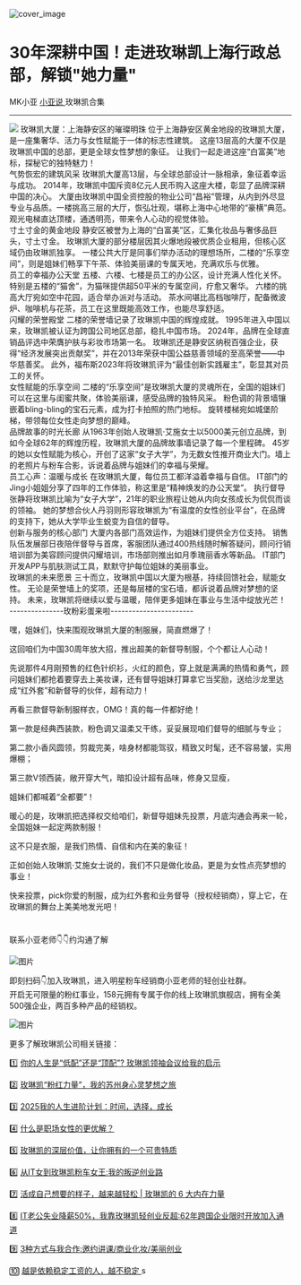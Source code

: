 ![cover_image](https://mmbiz.qpic.cn/mmbiz_jpg/A8SKDch4cJEibFcJoHymVTGNcCj8nwKDyrUYFok51akZSia0ZZqYqd25NVfJAtbzvYd5C54sicVsh5NEFtDWMXZzQ/0?wx_fmt=jpeg)

#  30年深耕中国！走进玫琳凯上海行政总部，解锁"她力量"

MK小亚  [ 小亚说 ](https://mp.weixin.qq.com/mp/appmsgalbum?__biz=MzUxNDAwNTk0MQ==&action=getalbum&album_id=2154063274026270721#wechat_redirect) 玫琳凯合集

__ _ _ _ _

  
![](https://mmbiz.qpic.cn/mmbiz_jpg/A8SKDch4cJEibFcJoHymVTGNcCj8nwKDy9HEibHaGMQ9rP0g84GjmuUvgibkcBnMaMqW53ticIibevd7pYT4QDENCdQ/640?wx_fmt=jpeg&from=appmsg)
玫琳凯大厦：上海静安区的璀璨明珠  位于上海静安区黄金地段的玫琳凯大厦，是一座集奢华、活力与女性赋能于一体的标志性建筑。
这座13层高的大厦不仅是玫琳凯中国的总部，更是全球女性梦想的象征。  让我们一起走进这座“白富美”地标，探秘它的独特魅力！  
气势恢宏的建筑风采  玫琳凯大厦高13层，与全球总部设计一脉相承，象征着幸运与成功。
2014年，玫琳凯中国斥资8亿元人民币购入这座大楼，彰显了品牌深耕中国的决心。
大厦由玫琳凯中国全资控股的物业公司“昌裕”管理，从内到外尽显专业与品质。一楼挑高三层的大厅，恢弘壮观，堪称上海中心地带的“豪横”典范。
观光电梯直达顶楼，通透明亮，带来令人心动的视觉体验。  
寸土寸金的黄金地段  静安区被誉为上海的“白富美”区，汇集化妆品与奢侈品巨头，寸土寸金。
玫琳凯大厦的部分楼层因其火爆地段被优质企业租用，但核心区域仍由玫琳凯独享。
一楼公共大厅是同事们举办活动的理想场所，二楼的“乐享空间”，则是姐妹们畅享下午茶、体验美丽课的专属天地，充满欢乐与优雅。  
员工的幸福办公天堂  五楼、六楼、七楼是员工的办公区，设计充满人性化关怀。  特别是五楼的“猫舍”，为猫咪提供超50平米的专属空间，疗愈又奢华。
六楼的挑高大厅宛如空中花园，适合举办派对与活动。  茶水间堪比高档咖啡厅，配备微波炉、咖啡机与花茶，员工在这里既能高效工作，也能尽享舒适。  
闪耀的荣誉殿堂  二楼的荣誉墙记录了玫琳凯中国的辉煌成就。  1995年进入中国以来，玫琳凯被认证为跨国公司地区总部，稳扎中国市场。
2024年，品牌在全球直销品评选中荣膺护肤与彩妆市场第一名。
玫琳凯还是静安区纳税百强企业，获得“经济发展突出贡献奖”，并在2013年荣获中国公益慈善领域的至高荣誉——中华慈善奖。
此外，福布斯2023年将玫琳凯评为“最佳创新实践雇主”，彰显其对员工的关怀。  
女性赋能的乐享空间  二楼的“乐享空间”是玫琳凯大厦的灵魂所在，全国的姐妹们可以在这里与闺蜜共聚，体验美丽课，感受品牌的独特风采。
粉色调的背景墙镶嵌着bling-bling的宝石元素，成为打卡拍照的热门地标。  旋转楼梯宛如城堡阶梯，带领每位女性走向梦想的巅峰。  
品牌故事的时光长廊  从1963年创始人玫琳凯·艾施女士以5000美元创立品牌，到如今全球62年的辉煌历程，玫琳凯大厦的品牌故事墙记录了每一个里程碑。
45岁的她以女性赋能为核心，开创了这家“女子大学”，为无数女性推开商业大门。墙上的老照片与粉车合影，诉说着品牌与姐妹们的幸福与荣耀。  
员工心声：温暖与成长  在玫琳凯大厦，每位员工都洋溢着幸福与自信。  IT部门的Jing小姐姐分享了四年的工作体验，称这里是“精神焕发的办公天堂”。
执行督导张静将玫琳凯比喻为“女子大学”，21年的职业旅程让她从内向女孩成长为侃侃而谈的领袖。
她的梦想合伙人丹羽则形容玫琳凯为“有温度的女性创业平台”，在品牌的支持下，她从大学毕业生蜕变为自信的督导。  
创新与服务的核心部门  大厦内各部门高效运作，为姐妹们提供全方位支持。
销售队伍发展部日夜陪伴督导与首席，客服团队通过400热线随时解答疑问，顾问行销培训部为美容顾问提供闪耀培训，市场部则推出如月季瑰丽香水等新品。
IT部门开发APP与肌肤测试工具，默默守护每位姐妹的美丽事业。  
玫琳凯的未来愿景  三十而立，玫琳凯中国以大厦为根基，持续回馈社会，赋能女性。  无论是荣誉墙上的奖项，还是每层楼的宝石墙，都诉说着品牌对梦想的坚持。
未来，玫琳凯将继续以爱与温暖，陪伴更多姐妹在事业与生活中绽放光芒！  
\---------------玫粉彩蛋来啦-----------------------

嘿，姐妹们，快来围观玫琳凯大厦的制服展，简直燃爆了！

这回咱们为中国30周年放大招，推出超美的新督导制服，个个都让人心动！

先说那件4月刚预售的红色针织衫，火红的颜色，穿上就是满满的热情和勇气，顾问姐妹们都抢着要穿去上美妆课，还有督导姐妹打算拿它当奖励，送给沙龙里达成“红外套”和新督导的伙伴，超有动力！

再看三款督导新制服样衣，OMG！真的每一件都好绝！

第一款是经典西装款，粉色调又温柔又干练，妥妥展现咱们督导的细腻与专业；

第二款小香风圆领，剪裁完美，啥身材都能驾驭，精致又时髦，还不容易皱，实用爆棚；

第三款V领西装，敞开穿大气，暗扣设计超有品味，修身又显瘦，

姐妹们都喊着“全都要”！

暖心的是，玫琳凯把选择权交给咱们，新督导姐妹先投票，月底沟通会再来一轮，全国姐妹一起定两款制服！  

这不只是衣服，是我们热情、自信和内在美的象征！

正如创始人玫琳凯·艾施女士说的，我们不只是做化妆品，更是为女性点亮梦想的事业！

快来投票，pick你爱的制服，成为红外套和业务督导（授权经销商），穿上它，在玫琳凯的舞台上美美地发光吧！

  

#  

联系小亚老师👇👇约沟通了解

  

![图片](https://mmbiz.qpic.cn/mmbiz_jpg/A8SKDch4cJHlHrr8b5FEv1D3aE67UKtiaSicdZXA4GzHp1oSicWKAUJBeZUuAwPfSKlxDldfQkfPfJ3G2KOZ0cMVA/640?wx_fmt=jpeg)

  

  

  

  
即刻扫码👇加入玫琳凯，进入明星粉车经销商小亚老师的轻创业社群。  
开启无可限量的粉红事业，158元拥有专属于你的线上玫琳凯旗舰店，拥有全美500强企业，两百多种产品的经销权。

  

![图片](https://mmbiz.qpic.cn/mmbiz_jpg/A8SKDch4cJHlHrr8b5FEv1D3aE67UKtiaq5ibSrjp5zWj3U7nncic9WwicTia7yCBzXln5fzpgZX6aTBlBotefQqORA/640?wx_fmt=jpeg)

  

  

  

更多了解玫琳凯公司相关链接：

1️⃣ [ 你的人生是“低配”还是“顶配”? 玫琳凯领袖会议给我的启示
](https://mp.weixin.qq.com/s?__biz=MzUxNDAwNTk0MQ==&mid=2247486034&idx=1&sn=d5a81ffc2a31a4990405c30a6e6ae8d4&scene=21#wechat_redirect)

2️⃣ [ 玫琳凯“粉红力量”，我的苏州身心灵梦想之旅
](https://mp.weixin.qq.com/s?__biz=MzUxNDAwNTk0MQ==&mid=2247486038&idx=1&sn=e889df9ee17797cab5654240863d07d1&scene=21#wechat_redirect)

3️⃣ [ 2025我的人生进阶计划：时间，选择，成长
](https://mp.weixin.qq.com/s?__biz=MzUxNDAwNTk0MQ==&mid=2247486008&idx=1&sn=6f81f66db66f83ecf778f68859047633&scene=21#wechat_redirect)

4️⃣ [ 什么是职场女性的更优解？
](https://mp.weixin.qq.com/s?__biz=MzUxNDAwNTk0MQ==&mid=2247485001&idx=1&sn=ad39ae16de03c0854ba8e545d0bd719b&scene=21#wechat_redirect)  

5️⃣ [ 玫琳凯的深层价值，让你拥有的一个可贵特质
](https://mp.weixin.qq.com/s?__biz=MzUxNDAwNTk0MQ==&mid=2247484802&idx=1&sn=2bfaab8bc168459c8e7b7e09ae6fcc3c&scene=21#wechat_redirect)

6️⃣ [ 从IT女到玫琳凯粉车女王:我的叛逆创业路
](https://mp.weixin.qq.com/s?__biz=MzUxNDAwNTk0MQ==&mid=2247486054&idx=1&sn=458e8e2834d51a5a61e77cf9f659c912&scene=21#wechat_redirect)

7️⃣  [ 活成自己想要的样子，越来越轻松 | 玫琳凯的 6 大内在力量
](https://mp.weixin.qq.com/s?__biz=MzUxNDAwNTk0MQ==&mid=2247485648&idx=3&sn=c8be74eced4e9199031d0a97dd9bee79&scene=21#wechat_redirect)

8️⃣ [ IT老公失业降薪50%，我靠玫琳凯轻创业反超:62年跨国企业限时开放加入通道
](https://mp.weixin.qq.com/s?__biz=MzUxNDAwNTk0MQ==&mid=2247486081&idx=1&sn=b5737d40fa919d55bbeaa1fd94f17066&scene=21#wechat_redirect)

9️⃣ [ 3种方式与我合作:邀约讲课/商业化妆/美丽创业
](https://mp.weixin.qq.com/s?__biz=MzUxNDAwNTk0MQ==&mid=2247486101&idx=1&sn=9d5c1c10f5390d410e590424c2ac791a&scene=21#wechat_redirect)

🔟 [ 越是依赖稳定工资的人，越不稳定
](https://mp.weixin.qq.com/s?__biz=MzUxNDAwNTk0MQ==&mid=2247486107&idx=1&sn=ddb6f9872c7e3faffaa7cd0010ed7fa1&scene=21#wechat_redirect)
s
